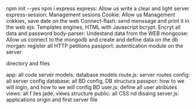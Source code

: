 npm init --yes
npm i express
express: Allow us write a clear and light server
express-session: Management sesions 
Cookie: Allow us Management cokkies, save date on the web
Connect-flash: send menssage and print it in the web
ejs: Templates engines, HTML with Javascript
bcrypt: Encryt all data and password
body-parser: Undestand data from the WEB
mongoose: Allow us connect to the mongodb and create and define data on the db
morgan: register all HTTP petitions
passport: autentication module on the server

directory and files

app: all code server
models: database models
route.js: server routes 
config: all server config 
database: all BD config, DB structura
passpor: how to we will login, and how to we will config BD
user.js: define all user atributes
views: all f iles jade, views structure 
public: all CSS nd disaing
server.js: applications origin and first server file